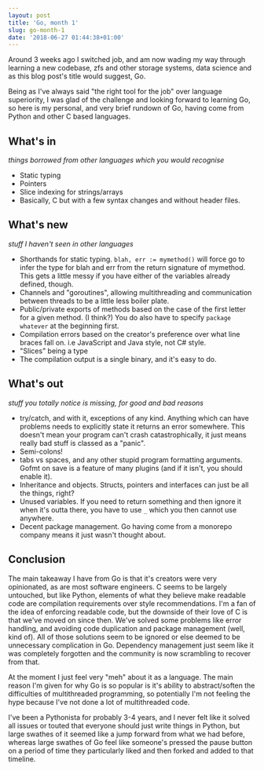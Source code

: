 ```yaml
---
layout: post
title: 'Go, month 1'
slug: go-month-1
date: '2018-06-27 01:44:38+01:00'
---
```


Around 3 weeks ago I switched job, and am now wading my way through learning a new codebase, zfs and other storage systems, data science and as this blog post's title would suggest, Go.

Being as I've always said "the right tool for the job" over language superiority, I was glad of the challenge and looking forward to learning Go, so here is my personal, and very brief rundown of Go, having come from Python and other C based languages.


## What's in 
_things borrowed from other languages which you would recognise_


- Static typing
- Pointers
- Slice indexing for strings/arrays
- Basically, C but with a few syntax changes and without header files.

## What's new 
_stuff I haven't seen in other languages_


- Shorthands for static typing. `blah, err := mymethod()` will force go to infer the type for blah and err from the return signature of mymethod. This gets a little messy if you have either of the variables already defined, though.
- Channels and "goroutines", allowing multithreading and communication between threads to be a little less boiler plate.
- Public/private exports of methods based on the case of the first letter for a given method. (I think?) You do also have to specify `package whatever` at the beginning first.
- Compilation errors based on the creator's preference over what line braces fall on. i.e JavaScript and Java style, not C# style.
- "Slices" being a type
- The compilation output is a single binary, and it's easy to do.



## What's out
_stuff you totally notice is missing, for good and bad reasons_


- try/catch, and with it, exceptions of any kind. Anything which can have problems needs to explicitly state it returns an error somewhere. This doesn't mean your program can't crash catastrophically, it just means really bad stuff is classed as a "panic".
- Semi-colons!
- tabs vs spaces, and any other stupid program formatting arguments. Gofmt on save is a feature of many plugins (and if it isn't, you should enable it).
- Inheritance and objects. Structs, pointers and interfaces can just be all the things, right?
- Unused variables. If you need to return something and then ignore it when it's outta there, you have to use `_` which you then cannot use anywhere. 
- Decent package management. Go having come from a monorepo company means it just wasn't thought about.


## Conclusion
The main takeaway I have from Go is that it's creators were very opinionated, as are most software engineers. C seems to be largely untouched, but like Python, elements of what they believe make readable code are compilation requirements over style recommendations. I'm a fan of the idea of enforcing readable code, but the downside of their love of C is that we've moved on since then. We've solved some problems like error handling, and avoiding code duplication and package management (well, kind of). All of those solutions seem to be ignored or else deemed to be unnecessary complication in Go. Dependency management just seem like it was completely forgotten and the community is now scrambling to recover from that.

At the moment I just feel very "meh" about it as a language. The main reason I'm given for why Go is so popular is it's ability to abstract/soften the difficulties of multithreaded programming, so potentially I'm not feeling the hype because I've not done a lot of multithreaded code. 

I've been a Pythonista for probably 3-4 years, and I never felt like it solved all issues or touted that everyone should just write things in Python, but large swathes of it seemed like a jump forward from what we had before, whereas large swathes of Go feel like someone's pressed the pause button on a period of time they particularly liked and then forked and added to that timeline.
